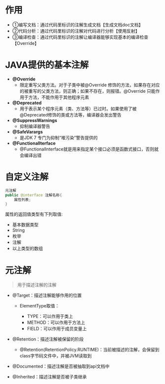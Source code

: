 # 作用

- ①编写文档：通过代码里标识的注解生成文档【生成文档doc文档】
- ②代码分析：通过代码里标识的注解对代码进行分析【使用反射】
- ③编译检查：通过代码里标识的注解让编译器能够实现基本的编译检查【Override】

# JAVA提供的基本注解

- **@Override**
  - 限定重写父类方法。对于子类中被@Override 修饰的方法，如果存在对应的被重写的父类方法，则正确；如果不存在，则报错。@Override 只能作用于方法，不能作用于其他程序元素
- **@Deprecated**
  - 用于表示某个程序元素（类、方法等）已过时。如果使用了被@Deprecated修饰的类或方法等，编译器会发出警告
- **@SuppressWarnings**
  - 抑制编译器警告
- **@SafeVarargs**
  - 是JDK 7 专门为抑制“堆污染”警告提供的
- **@FunctionalIterface**
  - @FunctionalInterface就是用来指定某个接口必须是函数式接口，否则就会编译出错


# 自定义注解

```java
元注解
public @interface 注解名称{
    属性列表;
}
```

属性的返回值类型有下列取值:

- 基本数据类型
- String
- 枚举
- 注解
- 以上类型的数组

# 元注解

> 用于描述注解的注解

- @Target：描述注解能够作用的位置

  - ElementType取值：

    - TYPE：可以作用于类上
    - METHOD：可以作用于方法上
    - FIELD：可以作用于成员变量上

- @Retention：描述注解被保留的阶段

  - @Retention(RetentionPolicy.RUNTIME)：当前被描述的注解，会保留到class字节码文件中，并被JVM读取到

- @Documented：描述注解是否被抽取到api文档中
- @Inherited：描述注解是否被子类继承

